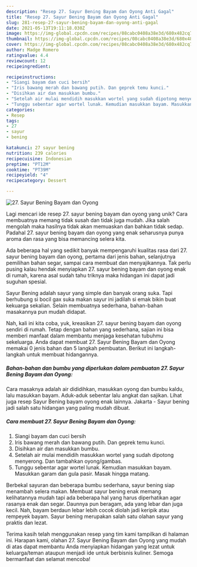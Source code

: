 ```yaml
---
description: "Resep 27. Sayur Bening Bayam dan Oyong Anti Gagal"
title: "Resep 27. Sayur Bening Bayam dan Oyong Anti Gagal"
slug: 281-resep-27-sayur-bening-bayam-dan-oyong-anti-gagal
date: 2021-05-13T19:11:18.030Z
image: https://img-global.cpcdn.com/recipes/08cabc0408a38e3d/680x482cq70/27-sayur-bening-bayam-dan-oyong-foto-resep-utama.jpg
thumbnail: https://img-global.cpcdn.com/recipes/08cabc0408a38e3d/680x482cq70/27-sayur-bening-bayam-dan-oyong-foto-resep-utama.jpg
cover: https://img-global.cpcdn.com/recipes/08cabc0408a38e3d/680x482cq70/27-sayur-bening-bayam-dan-oyong-foto-resep-utama.jpg
author: Madge Romero
ratingvalue: 4.4
reviewcount: 12
recipeingredient:

recipeinstructions:
- "Siangi bayam dan cuci bersih"
- "Iris bawang merah dan bawang putih. Dan geprek temu kunci."
- "Disihkan air dan masukkan bumbu."
- "Setelah air mulai mendidih masukkan wortel yang sudah dipotong menyerong. Dan tambahkan oyong/gambas."
- "Tunggu sebentar agar wortel lunak. Kemudian masukkan bayam. Masukkan garam dan gula pasir. Masak hingga matang."
categories:
- Resep
tags:
- 27
- sayur
- bening

katakunci: 27 sayur bening 
nutrition: 239 calories
recipecuisine: Indonesian
preptime: "PT12M"
cooktime: "PT39M"
recipeyield: "4"
recipecategory: Dessert

---
```



![27. Sayur Bening Bayam dan Oyong](https://img-global.cpcdn.com/recipes/08cabc0408a38e3d/680x482cq70/27-sayur-bening-bayam-dan-oyong-foto-resep-utama.jpg)

Lagi mencari ide resep 27. sayur bening bayam dan oyong yang unik? Cara membuatnya memang tidak susah dan tidak juga mudah. Jika salah mengolah maka hasilnya tidak akan memuaskan dan bahkan tidak sedap. Padahal 27. sayur bening bayam dan oyong yang enak seharusnya punya aroma dan rasa yang bisa memancing selera kita.

Ada beberapa hal yang sedikit banyak mempengaruhi kualitas rasa dari 27. sayur bening bayam dan oyong, pertama dari jenis bahan, selanjutnya pemilihan bahan segar, sampai cara membuat dan menyajikannya. Tak perlu pusing kalau hendak menyiapkan 27. sayur bening bayam dan oyong enak di rumah, karena asal sudah tahu triknya maka hidangan ini dapat jadi suguhan spesial.

Sayur Bening adalah sayur yang simple dan banyak orang suka. Tapi berhubung si bocil gax suka makan sayur ini jadilah si emak bikin buat kekuarga sekalian. Selain membuatnya sederhana, bahan-bahan masakannya pun mudah didapat.


Nah, kali ini kita coba, yuk, kreasikan 27. sayur bening bayam dan oyong sendiri di rumah. Tetap dengan bahan yang sederhana, sajian ini bisa memberi manfaat dalam membantu menjaga kesehatan tubuhmu sekeluarga. Anda dapat membuat 27. Sayur Bening Bayam dan Oyong memakai 0 jenis bahan dan 5 langkah pembuatan. Berikut ini langkah-langkah untuk membuat hidangannya.

<!--inarticleads1-->

##### Bahan-bahan dan bumbu yang diperlukan dalam pembuatan 27. Sayur Bening Bayam dan Oyong:



Cara masaknya adalah air dididihkan, masukkan oyong dan bumbu kaldu, lalu masukkan bayam. Aduk-aduk sebentar lalu angkat dan sajikan. Lihat juga resep Sayur Bening bayam oyong enak lainnya. Jakarta - Sayur bening jadi salah satu hidangan yang paling mudah dibuat. 

<!--inarticleads2-->

##### Cara membuat 27. Sayur Bening Bayam dan Oyong:

1. Siangi bayam dan cuci bersih
1. Iris bawang merah dan bawang putih. Dan geprek temu kunci.
1. Disihkan air dan masukkan bumbu.
1. Setelah air mulai mendidih masukkan wortel yang sudah dipotong menyerong. Dan tambahkan oyong/gambas.
1. Tunggu sebentar agar wortel lunak. Kemudian masukkan bayam. Masukkan garam dan gula pasir. Masak hingga matang.


Berbekal sayuran dan beberapa bumbu sederhana, sayur bening siap menambah selera makan. Membuat sayur bening enak memang kelihatannya mudah tapi ada beberapa hal yang harus diperhatikan agar rasanya enak dan segar. Daunnya pun beragam, ada yang lebar dan juga kecil. Nah, bayam berdaun lebar lebih cocok diolah jadi keripik atau rempeyek bayam. Sayur bening merupakan salah satu olahan sayur yang praktis dan lezat. 

Terima kasih telah menggunakan resep yang tim kami tampilkan di halaman ini. Harapan kami, olahan 27. Sayur Bening Bayam dan Oyong yang mudah di atas dapat membantu Anda menyiapkan hidangan yang lezat untuk keluarga/teman ataupun menjadi ide untuk berbisnis kuliner. Semoga bermanfaat dan selamat mencoba!
